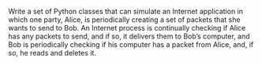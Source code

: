 Write a set of Python classes that can simulate an Internet application in
which one party, Alice, is periodically creating a set of packets that she
wants to send to Bob. An Internet process is continually checking if Alice
has any packets to send, and if so, it delivers them to Bob’s computer, and
Bob is periodically checking if his computer has a packet from Alice, and,
if so, he reads and deletes it.